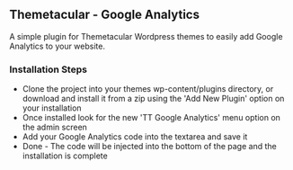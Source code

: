 ## Themetacular - Google Analytics

A simple plugin for Themetacular Wordpress themes to easily add Google Analytics to your website.

### Installation Steps
* Clone the project into your themes wp-content/plugins directory, or download and install it from a zip using the 'Add New Plugin' option on your installation
* Once installed look for the new 'TT Google Analytics' menu option on the admin screen
* Add your Google Analytics code into the textarea and save it
* Done - The code will be injected into the bottom of the page and the installation is complete
